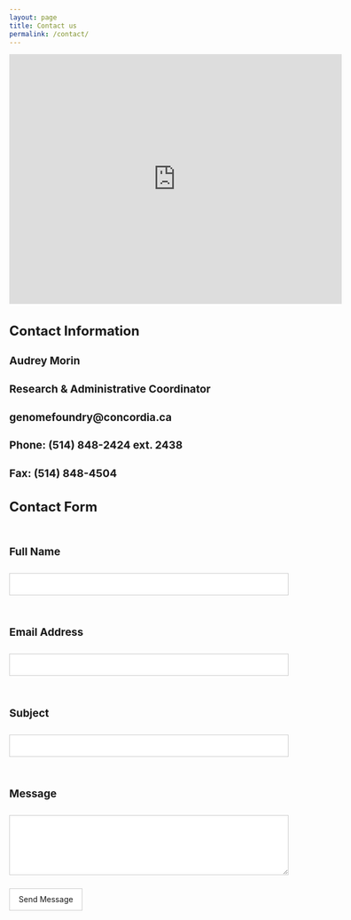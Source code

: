 ```yaml
---
layout: page
title: Contact us
permalink: /contact/
---
```

<div class="row">
    <div class="map-container">
        <iframe src="https://www.google.com/maps/embed?pb=!1m18!1m12!1m3!1d5597.274156403949!2d-73.64867448806763!3d45.45696899788426!2m3!1f0!2f0!3f0!3m2!1i1024!2i768!4f13.1!3m3!1m2!1s0x4cc9172e70050287%3A0xc4df37b92817328e!2sCentre%20for%20Structural%20and%20Functional%20Genomics%20(GE)!5e0!3m2!1sen!2sca!4v1653612428712!5m2!1sen!2sca" width="600" height="450" style="border:0;" allowfullscreen="" loading="lazy" referrerpolicy="no-referrer-when-downgrade"></iframe>
    </div>
</div>
<div class="row">
    <div class="col-6">
    <h3 style="font-size:2.5vw">Contact Information</h3>
        <h3 style="font-size:2vw">Audrey Morin</h3>
        <h3 style="font-size:2vw">Research & Administrative Coordinator</h3>
        <h3 style="font-size:2vw">genomefoundry@concordia.ca</h3>
        <h3 style="font-size:2vw">Phone: (514) 848-2424 ext. 2438</h3>
        <h3 style="font-size:2vw">Fax: (514) 848-4504</h3>
    </div>
    <div class="col-6">
        <h3 style="font-size:2.5vw;">Contact Form</h3>
        <form id="fs-frm" name="contact_form" accept-charset="utf-8" action="https://formspree.io/f/xzboovrg" method="POST">
          <fieldset id="fs-frm-inputs">
            <label for="full-name"><h3 style="font-size:2vw">Full Name</h3></label>
            <input type="text" name="name" id="full-name" placeholder="" required="">
            <label for="email-address"><h3 style="font-size:2vw">Email Address</h3></label>
            <input type="email" name="_replyto" id="email-address" placeholder="" required="">
            <label for="email-subject"><h3 style="font-size:2vw">Subject</h3></label>
            <input type="text" name="subject" id="email-subject" placeholder="" required="">
            <label for="message"><h3 style="font-size:2vw">Message</h3></label>
            <textarea rows="5" name="message" id="message" placeholder="" required=""></textarea>
            <input type="hidden" name="_subject" id="email-subject" value="Contact Form Submission">
          </fieldset>
          <input type="submit" value="Send Message">
        </form>
    </div>
</div>
<style>/* reset */
#fs-frm input,
#fs-frm select,
#fs-frm textarea,
#fs-frm fieldset,
#fs-frm optgroup,
#fs-frm label,
#fs-frm #card-element:disabled {
  font-family: inherit;
  font-size: 100%;
  color: inherit;
  border: none;
  border-radius: 0;
  display: block;
  width: 100%;
  padding: 0;
  margin: 0;
  -webkit-appearance: none;
  -moz-appearance: none;
}
#fs-frm label,
#fs-frm legend,
#fs-frm ::placeholder {
  font-size: .825rem;
  margin-bottom: .5rem;
  padding-top: .2rem;
  display: flex;
  align-items: baseline;
}
/* border, padding, margin, width */
#fs-frm input,
#fs-frm select,
#fs-frm textarea,
#fs-frm #card-element {
  border: 1px solid rgba(0,0,0,0.2);
  background-color: rgba(255,255,255,0.9);
  padding: .75em 1rem;
  margin-bottom: 1.5rem;
}
#fs-frm input:focus,
#fs-frm select:focus,
#fs-frm textarea:focus {
  background-color: white;
  outline-style: solid;
  outline-width: thin;
  outline-color: gray;
  outline-offset: -1px;
}
#fs-frm [type="text"],
#fs-frm [type="email"] {
  width: 100%;
}
#fs-frm [type="button"],
#fs-frm [type="submit"],
#fs-frm [type="reset"] {
  width: auto;
  cursor: pointer;
  -webkit-appearance: button;
  -moz-appearance: button;
  appearance: button;
}
#fs-frm [type="button"]:focus,
#fs-frm [type="submit"]:focus,
#fs-frm [type="reset"]:focus {
  outline: none;
}
#fs-frm [type="submit"],
#fs-frm [type="reset"] {
  margin-bottom: 0;
}
#fs-frm select {
  text-transform: none;
}
#fs-frm [type="checkbox"] {
  -webkit-appearance: checkbox;
  -moz-appearance: checkbox;
  appearance: checkbox;
  display: inline-block;
  width: auto;
  margin: 0 .5em 0 0 !important;
}
#fs-frm [type="radio"] {
  -webkit-appearance: radio;
  -moz-appearance: radio;
  appearance: radio;
}
/* address, locale */
#fs-frm fieldset.locale input[name="city"],
#fs-frm fieldset.locale select[name="state"],
#fs-frm fieldset.locale input[name="postal-code"] {
  display: inline;
}
#fs-frm fieldset.locale input[name="city"] {
  width: 52%;
}
#fs-frm fieldset.locale select[name="state"],
#fs-frm fieldset.locale input[name="postal-code"] {
  width: 20%;
}
#fs-frm fieldset.locale input[name="city"],
#fs-frm fieldset.locale select[name="state"] {
  margin-right: 3%;
}
</style>